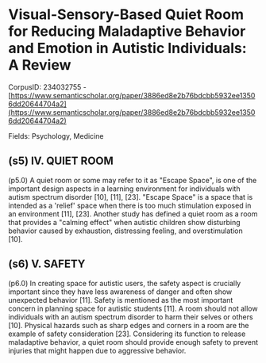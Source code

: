 # Visual-Sensory-Based Quiet Room for Reducing Maladaptive Behavior and Emotion in Autistic Individuals: A Review

CorpusID: 234032755 - [https://www.semanticscholar.org/paper/3886ed8e2b76bdcbb5932ee13506dd20644704a2](https://www.semanticscholar.org/paper/3886ed8e2b76bdcbb5932ee13506dd20644704a2)

Fields: Psychology, Medicine

## (s5) IV. QUIET ROOM
(p5.0) A quiet room or some may refer to it as "Escape Space", is one of the important design aspects in a learning environment for individuals with autism spectrum disorder [10], [11], [23]. "Escape Space" is a space that is intended as a 'relief' space when there is too much stimulation exposed in an environment [11], [23]. Another study has defined a quiet room as a room that provides a "calming effect" when autistic children show disturbing behavior caused by exhaustion, distressing feeling, and overstimulation [10].
## (s6) V. SAFETY
(p6.0) In creating space for autistic users, the safety aspect is crucially important since they have less awareness of danger and often show unexpected behavior [11]. Safety is mentioned as the most important concern in planning space for autistic students [11]. A room should not allow individuals with an autism spectrum disorder to harm their selves or others [10]. Physical hazards such as sharp edges and corners in a room are the example of safety consideration [23]. Considering its function to release maladaptive behavior, a quiet room should provide enough safety to prevent injuries that might happen due to aggressive behavior.

